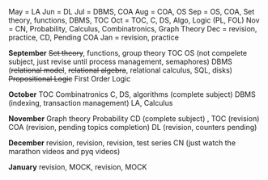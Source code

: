 May = LA
Jun = DL
Jul = DBMS, COA
Aug = COA, OS
Sep = OS, COA, Set theory, functions, DBMS, TOC
Oct = TOC, C, DS, Algo, Logic (PL, FOL)
Nov = CN, Probability, Calculus, Combinatronics, Graph Theory
Dec = revision, practice, CD, Pending COA
Jan = revision, practice

**September**
~~Set theory~~, functions, group theory
TOC 
OS (not compelete subject, just revise until process management, semaphores)
DBMS (~~relational model~~, ~~relational algebra~~, relational calculus, SQL, disks)
~~Propositional Logic~~
First Order Logic

**October**
TOC
Combinatronics
C, DS, algorithms (complete subject)
DBMS (indexing, transaction management)
LA, Calculus

**November**
Graph theory
Probability
CD (complete subject) , TOC (revision)
COA (revision, pending topics completion)
DL (revision, counters pending)

**December**
revision, revision, revision, test series
CN (just watch the marathon videos and pyq videos)

**January**
revision, MOCK, revision, MOCK

